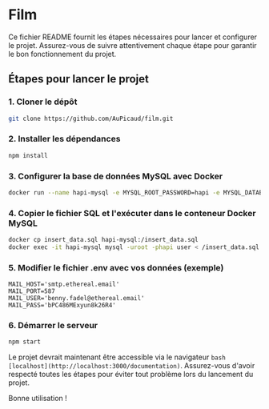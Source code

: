 # Film

Ce fichier README fournit les étapes nécessaires pour lancer et configurer le projet. Assurez-vous de suivre attentivement chaque étape pour garantir le bon fonctionnement du projet.

## Étapes pour lancer le projet

### 1. Cloner le dépôt

```bash
git clone https://github.com/AuPicaud/film.git
```

### 2. Installer les dépendances

```bash
npm install
```

### 3. Configurer la base de données MySQL avec Docker

```bash
docker run --name hapi-mysql -e MYSQL_ROOT_PASSWORD=hapi -e MYSQL_DATABASE=user -e MYSQL_ALLOW_EMPTY_PASSWORD=yes --default-authentication-plugin=mysql_native_password -d mysql:8
```

### 4. Copier le fichier SQL et l'exécuter dans le conteneur Docker MySQL

```bash
docker cp insert_data.sql hapi-mysql:/insert_data.sql
docker exec -it hapi-mysql mysql -uroot -phapi user < /insert_data.sql
```

### 5. Modifier le fichier .env avec vos données (exemple)

```env
MAIL_HOST='smtp.ethereal.email'
MAIL_PORT=587
MAIL_USER='benny.fadel@ethereal.email'
MAIL_PASS='bPC486MExyun8k26R4'
```

### 6. Démarrer le serveur

```bash
npm start
```

Le projet devrait maintenant être accessible via le navigateur ```bash [localhost](http://localhost:3000/documentation)```. Assurez-vous d'avoir respecté toutes les étapes pour éviter tout problème lors du lancement du projet.

Bonne utilisation !

